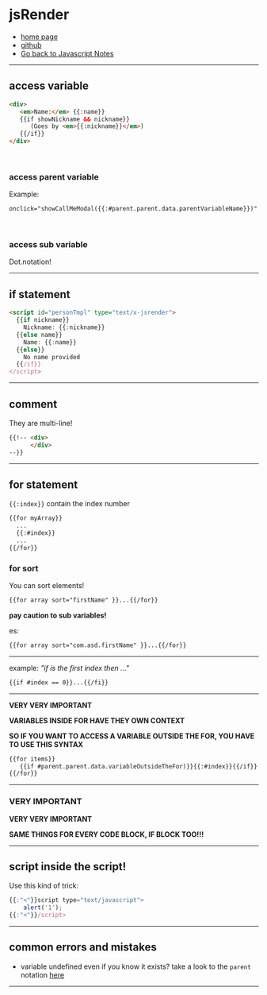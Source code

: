 # jsRender

+ [home page](https://www.jsviews.com/)
+ [github](https://github.com/BorisMoore/jsrender)
+ [Go back to Javascript Notes](readme.md)

---

## access variable

```html
<div>
   <em>Name:</em> {{:name}}
   {{if showNickname && nickname}}
      (Goes by <em>{{:nickname}}</em>)
   {{/if}}
</div>
```

<br>

### access parent variable

Example:

```html
onclick="showCallMeModal({{:#parent.parent.data.parentVariableName}})"
```

<br>

### access sub variable

Dot.notation!

---

## if statement

```html
<script id="personTmpl" type="text/x-jsrender">
  {{if nickname}}
    Nickname: {{:nickname}}
  {{else name}}
    Name: {{:name}}
  {{else}}
    No name provided
  {{/if}}
</script>
```

---

## comment

They are multi-line!

```html
{{!-- <div> 
      </div>
--}}
```

---

## for statement

```{{:index}}``` contain the index number

```html
{{for myArray}}
  ...
  {{:#index}}
  ...
{{/for}}
```


### for sort

You can sort elements!

```html
{{for array sort="firstName" }}...{{/for}}
```

**pay caution to sub variables!**

es:

```html
{{for array sort="com.asd.firstName" }}...{{/for}}
```

---

example: *"if is the first index then ..."*

```html
{{if #index == 0}}...{{/fi}}
```

---

**VERY VERY IMPORTANT**

**VARIABLES INSIDE FOR HAVE THEY OWN CONTEXT**

**SO IF YOU WANT TO ACCESS A VARIABLE OUTSIDE THE FOR, YOU HAVE TO USE THIS SYNTAX**

```html
{{for items}}
   {{if #parent.parent.data.variableOutsideTheFor)}}{{:#index}}{{/if}}
{{/for}}
```

---

### VERY IMPORTANT

**VERY VERY IMPORTANT**

**SAME THINGS FOR EVERY CODE BLOCK, IF BLOCK TOO!!!**

---

## script inside the script!

Use this kind of trick:

```javascript
{{:"<"}}script type="text/javascript">
    alert('1');
{{:"<"}}/script>
```

---

## common errors and mistakes

+ variable undefined even if you know it exists? take a look to the ```parent``` notation [here](###-VERY-IMPORTANT)

---
